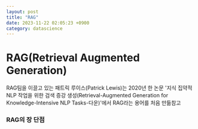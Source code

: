 ```yaml
---
layout: post
title: "RAG"
date: 2023-11-22 02:05:23 +0900
category: datascience
---
```


# RAG(Retrieval Augmented Generation)

RAG팀을 이끌고 있는 패트릭 루이스(Patrick Lewis)는 2020년 한 논문 '지식 집약적 NLP 작업을 위한 검색 증강 생성(Retrieval-Augmented Generation for Knowledge-Intensive NLP Tasks-다운)'에서 RAG라는 용어를 처음 만듦참고



### RAG의 장 단점

